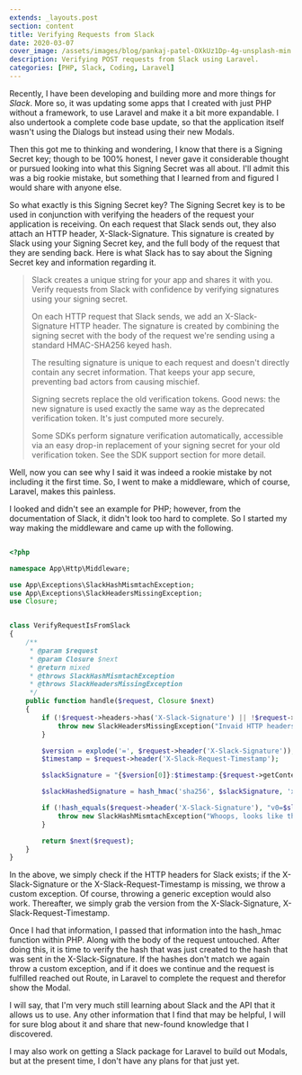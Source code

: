 ```yaml
---
extends: _layouts.post
section: content
title: Verifying Requests from Slack
date: 2020-03-07
cover_image: /assets/images/blog/pankaj-patel-OXkUz1Dp-4g-unsplash-min.jpg
description: Verifying POST requests from Slack using Laravel.
categories: [PHP, Slack, Coding, Laravel]
---
```


Recently, I have been developing and building more and more things for _Slack_. More so, it was updating some apps that I created with just PHP without a framework, to use Laravel and make it a bit more expandable. I also undertook a complete code base update, so that the application itself wasn't using the Dialogs but instead using their new Modals.

Then this got me to thinking and wondering, I know that there is a Signing Secret key; though to be 100% honest, I never gave it considerable thought or pursued looking into what this Signing Secret was all about. I'll admit this was a big rookie mistake, but something that I learned from and figured I would share with anyone else.

So what exactly is this Signing Secret key? The Signing Secret key is to be used in conjunction with verifying the headers of the request your application is receiving. On each request that Slack sends out, they also attach an HTTP header, X-Slack-Signature. This signature is created by Slack using your Signing Secret key, and the full body of the request that they are sending back. Here is what Slack has to say about the Signing Secret key and information regarding it.

> Slack creates a unique string for your app and shares it with you. Verify requests from Slack with confidence by verifying signatures using your signing secret.
>
> On each HTTP request that Slack sends, we add an X-Slack-Signature HTTP header. The signature is created by combining the signing secret with the body of the request we're sending using a standard HMAC-SHA256 keyed hash.
>
> The resulting signature is unique to each request and doesn't directly contain any secret information. That keeps your app secure, preventing bad actors from causing mischief.
>
> Signing secrets replace the old verification tokens. Good news: the new signature is used exactly the same way as the deprecated verification token. It's just computed more securely.
>
> Some SDKs perform signature verification automatically, accessible via an easy drop-in replacement of your signing secret for your old verification token. See the SDK support section for more detail.

Well, now you can see why I said it was indeed a rookie mistake by not including it the first time. So, I went to make a middleware, which of course, Laravel, makes this painless.

I looked and didn't see an example for PHP; however, from the documentation of Slack, it didn't look too hard to complete. So I started my way making the middleware and came up with the following.

```php

<?php

namespace App\Http\Middleware;

use App\Exceptions\SlackHashMismtachException;
use App\Exceptions\SlackHeadersMissingException;
use Closure;


class VerifyRequestIsFromSlack
{
    /**
     * @param $request
     * @param Closure $next
     * @return mixed
     * @throws SlackHashMismtachException
     * @throws SlackHeadersMissingException
     */
    public function handle($request, Closure $next)
    {
        if (!$request->headers->has('X-Slack-Signature') || !$request->headers->has('X-Slack-Request-Timestamp')) {
            throw new SlackHeadersMissingException("Invaid HTTP headers.");
        }

        $version = explode('=', $request->header('X-Slack-Signature'));
        $timestamp = $request->header('X-Slack-Request-Timestamp');

        $slackSignature = "{$version[0]}:$timestamp:{$request->getContent()}";

        $slackHashedSignature = hash_hmac('sha256', $slackSignature, 'xxxxxxxSigningSecretxxxxxxxxx');

        if (!hash_equals($request->header('X-Slack-Signature'), "v0=$slackHashedSignature")) {
            throw new SlackHashMismtachException("Whoops, looks like that hash doesn't match");
        }

        return $next($request);
    }
}
```

In the above, we simply check if the HTTP headers for Slack exists; if the X-Slack-Signature or the X-Slack-Request-Timestamp is missing, we throw a custom exception.  Of course, throwing a generic exception would also work.  Thereafter, we simply grab the version from the X-Slack-Signature, X-Slack-Request-Timestamp.

Once I had that information, I passed that information into the hash_hmac function within PHP.  Along with the body of the request untouched.  After doing this, it is time to verify the hash that was just created to the hash that was sent in the X-Slack-Signature.  If the hashes don't match we again throw a custom exception, and if it does we continue and the request is fulfilled reached out Route, in Laravel to complete the request and therefor show the Modal. 

I will say, that I'm very much still learning about Slack and the API that it allows us to use.  Any other information that I find that may be helpful, I will for sure blog about it and share that new-found knowledge that I discovered.

I may also work on getting a Slack package for Laravel to build out Modals, but at the present time, I don't have any plans for that just yet.
